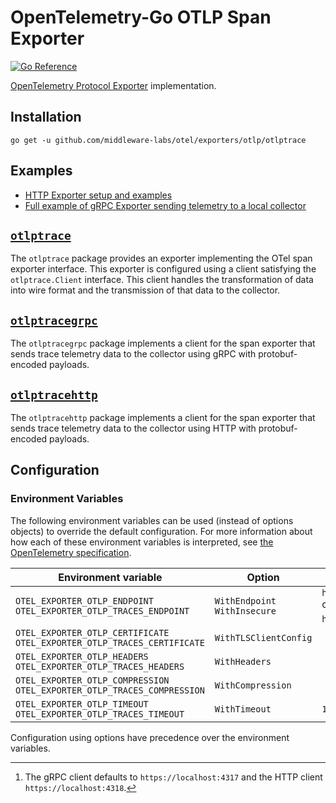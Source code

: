 # OpenTelemetry-Go OTLP Span Exporter

[![Go Reference](https://pkg.go.dev/badge/github.com/middleware-labs/otel/exporters/otlp/otlptrace.svg)](https://pkg.go.dev/github.com/middleware-labs/otel/exporters/otlp/otlptrace)

[OpenTelemetry Protocol Exporter](https://github.com/open-telemetry/opentelemetry-specification/blob/v1.5.0/specification/protocol/exporter.md) implementation.

## Installation

```
go get -u github.com/middleware-labs/otel/exporters/otlp/otlptrace
```

## Examples

- [HTTP Exporter setup and examples](./otlptracehttp/example_test.go)
- [Full example of gRPC Exporter sending telemetry to a local collector](../../../example/otel-collector)

## [`otlptrace`](https://pkg.go.dev/github.com/middleware-labs/otel/exporters/otlp/otlptrace)

The `otlptrace` package provides an exporter implementing the OTel span exporter interface.
This exporter is configured using a client satisfying the `otlptrace.Client` interface.
This client handles the transformation of data into wire format and the transmission of that data to the collector.

## [`otlptracegrpc`](https://pkg.go.dev/github.com/middleware-labs/otel/exporters/otlp/otlptrace/otlptracegrpc)

The `otlptracegrpc` package implements a client for the span exporter that sends trace telemetry data to the collector using gRPC with protobuf-encoded payloads.

## [`otlptracehttp`](https://pkg.go.dev/github.com/middleware-labs/otel/exporters/otlp/otlptrace/otlptracehttp)

The `otlptracehttp` package implements a client for the span exporter that sends trace telemetry data to the collector using HTTP with protobuf-encoded payloads.

## Configuration

### Environment Variables

The following environment variables can be used (instead of options objects) to
override the default configuration. For more information about how each of
these environment variables is interpreted, see [the OpenTelemetry
specification](https://github.com/open-telemetry/opentelemetry-specification/blob/v1.8.0/specification/protocol/exporter.md).

| Environment variable                                                     | Option                        | Default value                                            |
| ------------------------------------------------------------------------ |------------------------------ | -------------------------------------------------------- |
| `OTEL_EXPORTER_OTLP_ENDPOINT` `OTEL_EXPORTER_OTLP_TRACES_ENDPOINT`       | `WithEndpoint` `WithInsecure` | `https://localhost:4317` or `https://localhost:4318`[^1] |
| `OTEL_EXPORTER_OTLP_CERTIFICATE` `OTEL_EXPORTER_OTLP_TRACES_CERTIFICATE` | `WithTLSClientConfig`         |                                                          |
| `OTEL_EXPORTER_OTLP_HEADERS` `OTEL_EXPORTER_OTLP_TRACES_HEADERS`         | `WithHeaders`                 |                                                          |
| `OTEL_EXPORTER_OTLP_COMPRESSION` `OTEL_EXPORTER_OTLP_TRACES_COMPRESSION` | `WithCompression`             |                                                          |
| `OTEL_EXPORTER_OTLP_TIMEOUT` `OTEL_EXPORTER_OTLP_TRACES_TIMEOUT`         | `WithTimeout`                 | `10s`                                                    |

[^1]: The gRPC client defaults to `https://localhost:4317` and the HTTP client `https://localhost:4318`.

Configuration using options have precedence over the environment variables.
